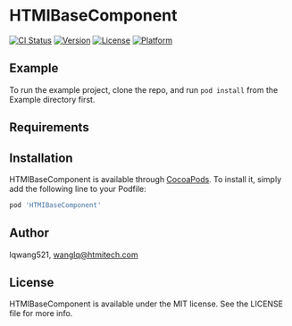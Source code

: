 # HTMIBaseComponent

[![CI Status](http://img.shields.io/travis/lqwang521/HTMIBaseComponent.svg?style=flat)](https://travis-ci.org/lqwang521/HTMIBaseComponent)
[![Version](https://img.shields.io/cocoapods/v/HTMIBaseComponent.svg?style=flat)](http://cocoapods.org/pods/HTMIBaseComponent)
[![License](https://img.shields.io/cocoapods/l/HTMIBaseComponent.svg?style=flat)](http://cocoapods.org/pods/HTMIBaseComponent)
[![Platform](https://img.shields.io/cocoapods/p/HTMIBaseComponent.svg?style=flat)](http://cocoapods.org/pods/HTMIBaseComponent)

## Example

To run the example project, clone the repo, and run `pod install` from the Example directory first.

## Requirements

## Installation

HTMIBaseComponent is available through [CocoaPods](http://cocoapods.org). To install
it, simply add the following line to your Podfile:

```ruby
pod 'HTMIBaseComponent'
```

## Author

lqwang521, wanglq@htmitech.com

## License

HTMIBaseComponent is available under the MIT license. See the LICENSE file for more info.
